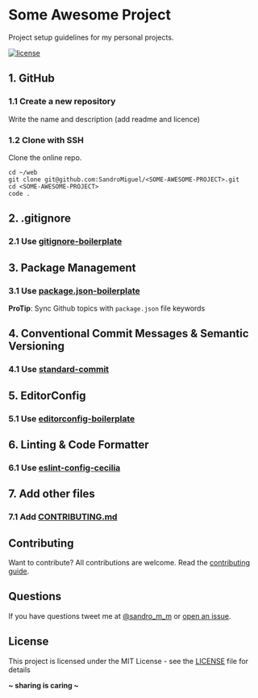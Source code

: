 # Some Awesome Project

Project setup guidelines for my personal projects.

[![license](https://img.shields.io/badge/License-MIT-blue.svg?style=flat)](LICENSE)

## 1. GitHub

### 1.1 Create a new repository

Write the name and description (add readme and licence)

### 1.2 Clone with SSH

Clone the online repo.

```
cd ~/web
git clone git@github.com:SandroMiguel/<SOME-AWESOME-PROJECT>.git
cd <SOME-AWESOME-PROJECT>
code .
```

## 2. .gitignore

### 2.1 Use [gitignore-boilerplate](https://github.com/SandroMiguel/gitignore-boilerplate)

## 3. Package Management

### 3.1 Use [package.json-boilerplate](https://github.com/SandroMiguel/package.json-boilerplate)

**ProTip**: Sync Github topics with `package.json` file keywords

## 4. Conventional Commit Messages & Semantic Versioning

### 4.1 Use [standard-commit](https://github.com/SandroMiguel/standard-commit)

## 5. EditorConfig

### 5.1 Use [editorconfig-boilerplate](https://github.com/SandroMiguel/editorconfig-boilerplate)

## 6. Linting & Code Formatter

### 6.1 Use [eslint-config-cecilia](https://github.com/SandroMiguel/eslint-config-cecilia)

## 7. Add other files

### 7.1 Add [CONTRIBUTING.md](CONTRIBUTING.md)

## Contributing

Want to contribute? All contributions are welcome. Read the [contributing guide](CONTRIBUTING.md).

## Questions

If you have questions tweet me at [@sandro_m_m](https://twitter.com/sandro_m_m) or [open an issue](../../issues/new).

## License

This project is licensed under the MIT License - see the [LICENSE](LICENSE) file for details

**~ sharing is caring ~**
